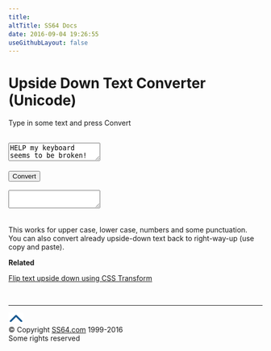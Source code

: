 ```yaml
---
title:
altTitle: SS64 Docs
date: 2016-09-04 19:26:55
useGithubLayout: false
---
```

<!-- #BeginLibraryItem "/Library/head_docs.lbi" --><!-- #EndLibraryItem --><h1>Upside Down Text Converter (Unicode)</h1>
<p>Type in some text and press Convert</p>
<br>
<form name="f" id="formid">
<textarea name="original" onkeyup="flip()">HELP my keyboard seems to be broken!</textarea><br>
<br>
<input type="button" id="button" value="Convert" onclick="flip()">
<br><br>
<textarea name="flipped"></textarea>
</form>
<br>
<p>This works for upper case, lower case, numbers and some punctuation.<br>
You can also convert already upside-down text back to  right-way-up (use copy and paste).</p>
<p><b>Related</b></p>
<p><a href="../css/transform.html">Flip text upside down using CSS Transform</a></p>
<br><!-- #BeginLibraryItem "/Library/foot_docs.lbi" --><p>
<hr>
<div id="bl" class="footer"><a href="flip.html#"><img src="../images/top.png" width="30" height="22" alt="Back to the Top"></a></div>
<div id="br" class="footer, tagline">© Copyright <a href="http://ss64.com/">SS64.com</a> 1999-2016<br>
Some rights reserved</div><!-- #EndLibraryItem -->
